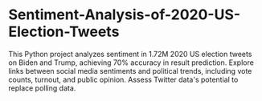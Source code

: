 # Sentiment-Analysis-of-2020-US-Election-Tweets
This Python project analyzes sentiment in 1.72M 2020 US election tweets on Biden and Trump, achieving 70% accuracy in result prediction. Explore links between social media sentiments and political trends, including vote counts, turnout, and public opinion. Assess Twitter data's potential to replace polling data.
